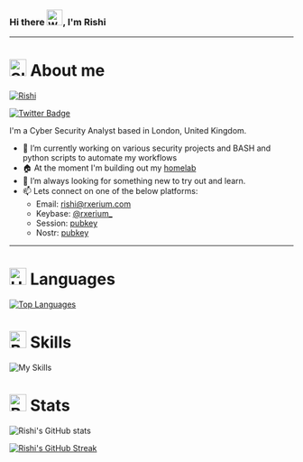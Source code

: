### Hi there <img src="https://raw.githubusercontent.com/Tarikul-Islam-Anik/Animated-Fluent-Emojis/master/Emojis/Hand%20gestures/Waving%20Hand%20Medium-Light%20Skin%20Tone.png" alt="Waving Hand Medium-Light Skin Tone" width="28" height="28" />, I'm Rishi


---

# <img src="https://raw.githubusercontent.com/Tarikul-Islam-Anik/Animated-Fluent-Emojis/master/Emojis/Smilies/Slightly%20Smiling%20Face.png" alt="Slightly Smiling Face" width="30" height="30" /> About me

[![Rishi](https://github-widgetbox.vercel.app/api/profile?username=rxerium&data=followers,repositories,stars,commits&theme=carbon)](https://github.com/Jurredr/github-widgetbox)
<div id="badges">
  <a href="https://twitter.com/rxerium">
    <img src="https://img.shields.io/badge/Twitter-blue?style=for-the-badge&logo=twitter&logoColor=white" alt="Twitter Badge"/>
  </a>
</div>
<img src="https://komarev.com/ghpvc/?username=rxerium&style=flat-square&color=blue" alt=""/>

I'm a Cyber Security Analyst based in London, United Kingdom. 

- 🔭 I’m currently working on various security projects and BASH and python scripts to automate my workflows
- 🏠 At the moment I'm building out my [homelab](https://github.com/rxerium/rishi-homeLab)
- 🌱 I’m always looking for something new to try out and learn.
- 📫 Lets connect on one of the below platforms:
  - Email: rishi@rxerium.com
  - Keybase: [@rxerium_](https://keybase.io/rxerium_)
  - Session: [pubkey](https://github.com/rxerium/rxerium/blob/main/misc/session_pubkey)
  - Nostr: [pubkey](https://github.com/rxerium/rxerium/blob/main/misc/nostr_pubkey)

---

# <img src="https://raw.githubusercontent.com/Tarikul-Islam-Anik/Animated-Fluent-Emojis/master/Emojis/Smilies/Hundred%20Points.png" alt="Hundred Points" width="30" height="30" />  Languages

[![Top Languages](https://github-readme-stats.vercel.app/api/top-langs/?username=rxerium)](https://github.com/anuraghazra/github-readme-stats)


# <img src="https://raw.githubusercontent.com/Tarikul-Islam-Anik/Animated-Fluent-Emojis/master/Emojis/Activities/Bullseye.png" alt="Bullseye" width="30" height="30" /> Skills

![My Skills](https://skillicons.dev/icons?i=docker,aws,cloudflare,git,linux,githubactions,vercel)


# <img src="https://raw.githubusercontent.com/Tarikul-Islam-Anik/Animated-Fluent-Emojis/master/Emojis/Objects/Bar%20Chart.png" alt="Bar Chart" width="30" height="30" /> Stats

![Rishi's GitHub stats](https://github-readme-stats.vercel.app/api?username=rxerium&count_private=true&show_icons=true&theme=tokyonight)

[![Rishi's GitHub Streak](https://streak-stats.demolab.com?user=rxerium&theme=dark&hide_border=true&date_format=M%20j%5B%2C%20Y%5D&mode=weekly)](https://git.io/streak-stats)
